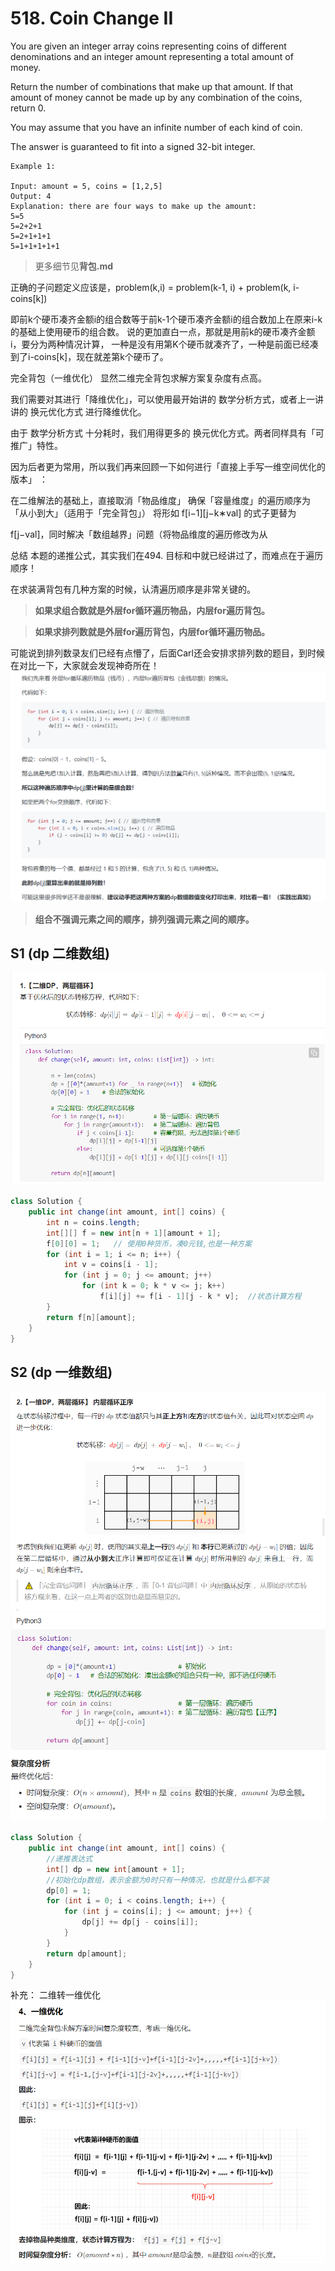 # 518. Coin Change II

You are given an integer array coins representing coins of different denominations and an integer amount representing a total amount of money.

Return the number of combinations that make up that amount. If that amount of money cannot be made up by any combination of the coins, return 0.

You may assume that you have an infinite number of each kind of coin.

The answer is guaranteed to fit into a signed 32-bit integer.
```
Example 1:

Input: amount = 5, coins = [1,2,5]
Output: 4
Explanation: there are four ways to make up the amount:
5=5
5=2+2+1
5=2+1+1+1
5=1+1+1+1+1
```
>更多细节见**背包.md**

正确的子问题定义应该是，problem(k,i) = problem(k-1, i) + problem(k, i-coins[k])

即前k个硬币凑齐金额i的组合数等于前k-1个硬币凑齐金额i的组合数加上在原来i-k的基础上使用硬币的组合数。
说的更加直白一点，那就是用前k的硬币凑齐金额i，要分为两种情况计算，
一种是没有用第K个硬币就凑齐了，一种是前面已经凑到了i-coins[k]，现在就差第k个硬币了。



完全背包（一维优化）
显然二维完全背包求解方案复杂度有点高。

我们需要对其进行「降维优化」，可以使用最开始讲的 数学分析方式，或者上一讲讲的 换元优化方式 进行降维优化。

由于 数学分析方式 十分耗时，我们用得更多的 换元优化方式。两者同样具有「可推广」特性。

因为后者更为常用，所以我们再来回顾一下如何进行「直接上手写一维空间优化的版本」 ：

在二维解法的基础上，直接取消「物品维度」
确保「容量维度」的遍历顺序为「从小到大」（适用于「完全背包」）
将形如 
f[i−1][j−k∗val] 的式子更替为 

f[j−val]，同时解决「数组越界」问题（将物品维度的遍历修改为从 


总结
本题的递推公式，其实我们在494. 目标和中就已经讲过了，而难点在于遍历顺序！

在求装满背包有几种方案的时候，认清遍历顺序是非常关键的。

>**如果求组合数就是外层for循环遍历物品，内层for遍历背包。**

>**如果求排列数就是外层for遍历背包，内层for循环遍历物品。**

可能说到排列数录友们已经有点懵了，后面Carl还会安排求排列数的题目，到时候在对比一下，大家就会发现神奇所在！
![avatar](../9.png)
>**组合不强调元素之间的顺序，排列强调元素之间的顺序。**
## S1 (dp 二维数组)
![avatar](../6.png)
```java
class Solution {
    public int change(int amount, int[] coins) {
        int n = coins.length;
        int[][] f = new int[n + 1][amount + 1];
        f[0][0] = 1;   // 使用0种货币，凑0元钱,也是一种方案
        for (int i = 1; i <= n; i++) {
            int v = coins[i - 1];
            for (int j = 0; j <= amount; j++) 
                for (int k = 0; k * v <= j; k++) 
                    f[i][j] += f[i - 1][j - k * v];  //状态计算方程
        }
        return f[n][amount];
    }
}
```

## S2 (dp 一维数组)
![avatar](../7.png)
![avatar](../8.png)
```java
class Solution {
    public int change(int amount, int[] coins) {
        //递推表达式
        int[] dp = new int[amount + 1];
        //初始化dp数组，表示金额为0时只有一种情况，也就是什么都不装
        dp[0] = 1;
        for (int i = 0; i < coins.length; i++) {
            for (int j = coins[i]; j <= amount; j++) {
                dp[j] += dp[j - coins[i]];
            }
        }
        return dp[amount];
    }
}
```

补充： 二维转一维优化
![avatar](../10.png)